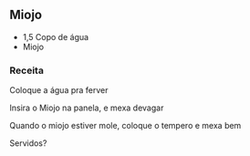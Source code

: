 ## Miojo

- 1,5 Copo de água
- Miojo

### Receita

Coloque a água pra ferver

Insira o Miojo na panela, e mexa devagar

Quando o miojo estiver mole, coloque o tempero e mexa bem



Servidos?

